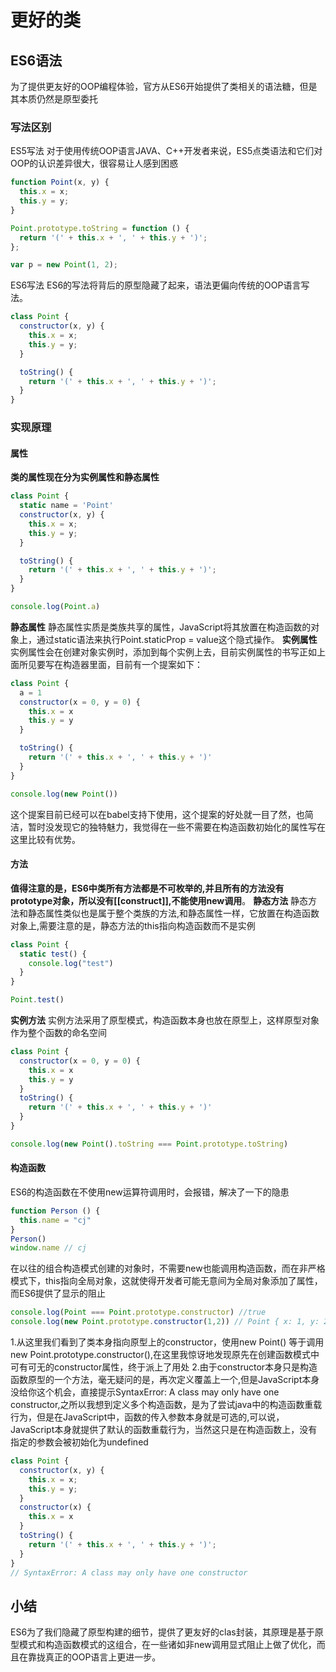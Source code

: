 # 更好的类

## ES6语法
为了提供更友好的OOP编程体验，官方从ES6开始提供了类相关的语法糖，但是其本质仍然是原型委托
### 写法区别
ES5写法
对于使用传统OOP语言JAVA、C++开发者来说，ES5点类语法和它们对OOP的认识差异很大，很容易让人感到困惑 
```js
function Point(x, y) {
  this.x = x;
  this.y = y;
}

Point.prototype.toString = function () {
  return '(' + this.x + ', ' + this.y + ')';
};

var p = new Point(1, 2);
```
ES6写法
ES6的写法将背后的原型隐藏了起来，语法更偏向传统的OOP语言写法。
```js
class Point {
  constructor(x, y) {
    this.x = x;
    this.y = y;
  }

  toString() {
    return '(' + this.x + ', ' + this.y + ')';
  }
}
```
### 实现原理
#### 属性
**类的属性现在分为实例属性和静态属性**
```js
class Point {
  static name = 'Point'
  constructor(x, y) {
    this.x = x;
    this.y = y;
  }

  toString() {
    return '(' + this.x + ', ' + this.y + ')';
  }
}

console.log(Point.a)
```
**静态属性**
静态属性实质是类族共享的属性，JavaScript将其放置在构造函数的对象上，通过static语法来执行Point.staticProp = value这个隐式操作。
**实例属性**
实例属性会在创建对象实例时，添加到每个实例上去，目前实例属性的书写正如上面所见要写在构造器里面，目前有一个提案如下：
```js
class Point {
  a = 1
  constructor(x = 0, y = 0) {
    this.x = x
    this.y = y
  }

  toString() {
    return '(' + this.x + ', ' + this.y + ')'
  }
}

console.log(new Point())
```
这个提案目前已经可以在babel支持下使用，这个提案的好处就一目了然，也简洁，暂时没发现它的独特魅力，我觉得在一些不需要在构造函数初始化的属性写在这里比较有优势。

#### 方法
**值得注意的是，ES6中类所有方法都是不可枚举的,并且所有的方法没有prototype对象，所以没有\[[construct]],不能使用new调用**。
**静态方法**
静态方法和静态属性类似也是属于整个类族的方法,和静态属性一样，它放置在构造函数对象上,需要注意的是，静态方法的this指向构造函数而不是实例
```js
class Point {
  static test() {
    console.log("test")
  }
}

Point.test()
```
**实例方法**
实例方法采用了原型模式，构造函数本身也放在原型上，这样原型对象作为整个函数的命名空间
```js
class Point {
  constructor(x = 0, y = 0) {
    this.x = x
    this.y = y
  }
  toString() {
    return '(' + this.x + ', ' + this.y + ')'
  }
}

console.log(new Point().toString === Point.prototype.toString)
```
#### 构造函数
ES6的构造函数在不使用new运算符调用时，会报错，解决了一下的隐患
```js
function Person () {
  this.name = "cj"
}
Person() 
window.name // cj
```
在以往的组合构造模式创建的对象时，不需要new也能调用构造函数，而在非严格模式下，this指向全局对象，这就使得开发者可能无意间为全局对象添加了属性，而ES6提供了显示的阻止
```js
console.log(Point === Point.prototype.constructor) //true
console.log(new Point.prototype.constructor(1,2)) // Point { x: 1, y: 2 }
```
1.从这里我们看到了类本身指向原型上的constructor，使用new Point() 等于调用new Point.prototype.constructor(),在这里我惊讶地发现原先在创建函数模式中可有可无的constructor属性，终于派上了用处
2.由于constructor本身只是构造函数原型的一个方法，毫无疑问的是，再次定义覆盖上一个,但是JavaScript本身没给你这个机会，直接提示SyntaxError: A class may only have one constructor,之所以我想到定义多个构造函数，是为了尝试java中的构造函数重载行为，但是在JavaScript中，函数的传入参数本身就是可选的,可以说，JavaScript本身就提供了默认的函数重载行为，当然这只是在构造函数上，没有指定的参数会被初始化为undefined
```js
class Point {
  constructor(x, y) {
    this.x = x;
    this.y = y;
  }
  constructor(x) {
    this.x = x
  }
  toString() {
    return '(' + this.x + ', ' + this.y + ')';
  }
}
// SyntaxError: A class may only have one constructor
```

## 小结
ES6为了我们隐藏了原型构建的细节，提供了更友好的clas封装，其原理是基于原型模式和构造函数模式的这组合，在一些诸如非new调用显式阻止上做了优化，而且在靠拢真正的OOP语言上更进一步。
